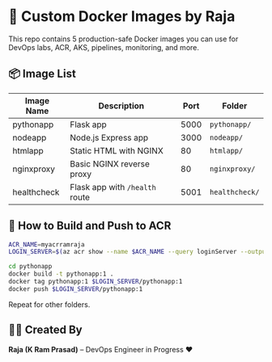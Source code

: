# 🐳 Custom Docker Images by Raja

This repo contains 5 production-safe Docker images you can use for DevOps labs, ACR, AKS, pipelines, monitoring, and more.

## 📦 Image List

| Image Name   | Description                     | Port | Folder         |
|--------------|----------------------------------|------|----------------|
| pythonapp    | Flask app                       | 5000 | `pythonapp/`   |
| nodeapp      | Node.js Express app             | 3000 | `nodeapp/`     |
| htmlapp      | Static HTML with NGINX          | 80   | `htmlapp/`     |
| nginxproxy   | Basic NGINX reverse proxy       | 80   | `nginxproxy/`  |
| healthcheck  | Flask app with `/health` route  | 5001 | `healthcheck/` |

## 🧪 How to Build and Push to ACR

```bash
ACR_NAME=myacrramraja
LOGIN_SERVER=$(az acr show --name $ACR_NAME --query loginServer --output tsv)

cd pythonapp
docker build -t pythonapp:1 .
docker tag pythonapp:1 $LOGIN_SERVER/pythonapp:1
docker push $LOGIN_SERVER/pythonapp:1
```

Repeat for other folders.

## 🧑‍💻 Created By

**Raja (K Ram Prasad)** – DevOps Engineer in Progress ❤️
